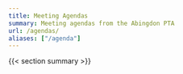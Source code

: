 ```yaml
---
title: Meeting Agendas
summary: Meeting agendas from the Abingdon PTA
url: /agendas/
aliases: ["/agenda"]
---
```


{{< section summary >}}